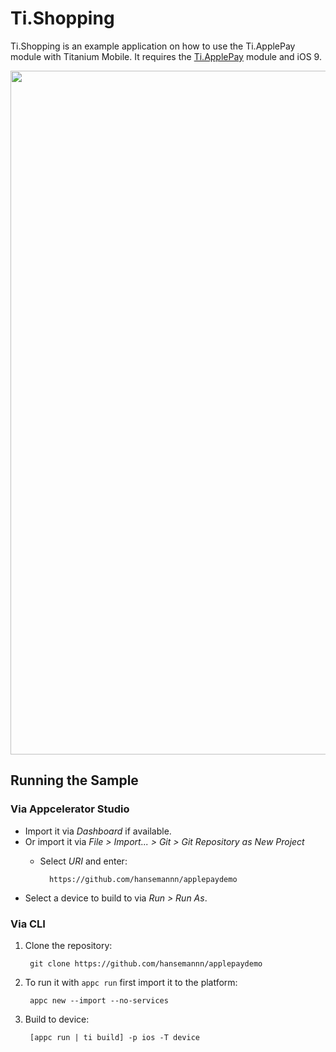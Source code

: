 # Ti.Shopping
Ti.Shopping is an example application on how to use the Ti.ApplePay module with Titanium Mobile. It requires the [Ti.ApplePay](http://shop.hans-knoechel.de/product/ti-applepay) module and iOS 9.

<img width="1094" src="http://abload.de/img/example8bjv1.png">

## Running the Sample

### Via Appcelerator Studio

* Import it via *Dashboard* if available.
* Or import it via *File > Import... > Git > Git Repository as New Project*
	* Select *URI* and enter:

			https://github.com/hansemannn/applepaydemo

* Select a device to build to via *Run > Run As*.

### Via CLI

1. Clone the repository:

		git clone https://github.com/hansemannn/applepaydemo

2. To run it with `appc run` first import it to the platform:

		appc new --import --no-services

3. Build to device:

		[appc run | ti build] -p ios -T device

